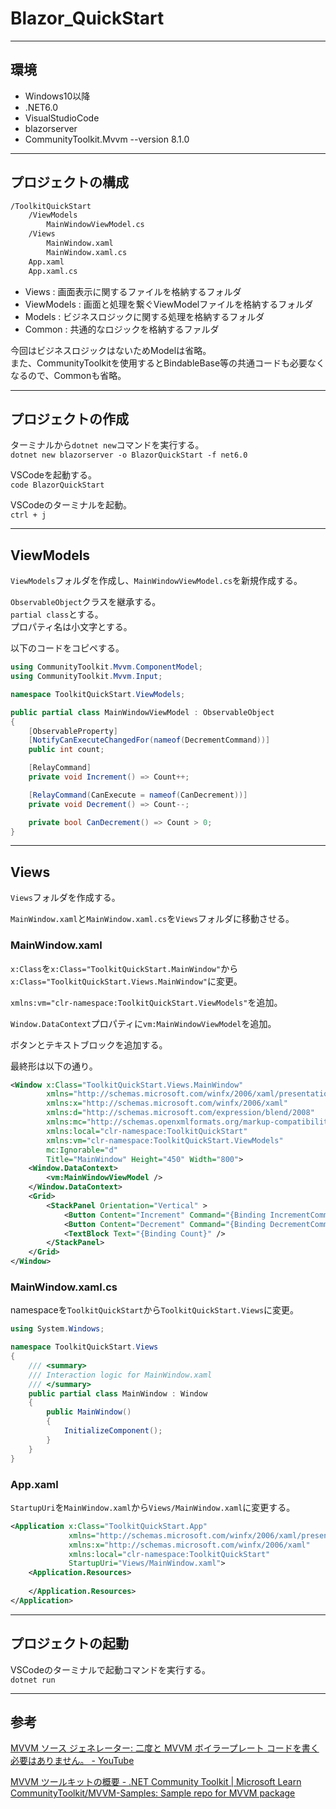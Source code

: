 # Blazor_QuickStart

---

## 環境

- Windows10以降  
- .NET6.0  
- VisualStudioCode  
- blazorserver  
- CommunityToolkit.Mvvm --version 8.1.0  

---

## プロジェクトの構成

``` txt
/ToolkitQuickStart
    /ViewModels
        MainWindowViewModel.cs
    /Views
        MainWindow.xaml
        MainWindow.xaml.cs
    App.xaml
    App.xaml.cs
```

- Views : 画面表示に関するファイルを格納するフォルダ  
- ViewModels : 画面と処理を繋ぐViewModelファイルを格納するフォルダ  
- Models : ビジネスロジックに関する処理を格納するフォルダ  
- Common : 共通的なロジックを格納するファルダ  

今回はビジネスロジックはないためModelは省略。  
また、CommunityToolkitを使用するとBindableBase等の共通コードも必要なくなるので、Commonも省略。  

---

## プロジェクトの作成

ターミナルから`dotnet new`コマンドを実行する。  
`dotnet new blazorserver -o BlazorQuickStart -f net6.0`  

VSCodeを起動する。  
`code BlazorQuickStart`  

VSCodeのターミナルを起動。  
`ctrl + j`  

---

## ViewModels

`ViewModels`フォルダを作成し、`MainWindowViewModel.cs`を新規作成する。  

`ObservableObject`クラスを継承する。  
`partial class`とする。  
プロパティ名は小文字とする。  

以下のコードをコピペする。  

``` cs
using CommunityToolkit.Mvvm.ComponentModel;
using CommunityToolkit.Mvvm.Input;

namespace ToolkitQuickStart.ViewModels;

public partial class MainWindowViewModel : ObservableObject
{
    [ObservableProperty]
    [NotifyCanExecuteChangedFor(nameof(DecrementCommand))]
    public int count;

    [RelayCommand]
    private void Increment() => Count++;

    [RelayCommand(CanExecute = nameof(CanDecrement))]
    private void Decrement() => Count--;

    private bool CanDecrement() => Count > 0;
}
```

---

## Views

`Views`フォルダを作成する。  

`MainWindow.xaml`と`MainWindow.xaml.cs`を`Views`フォルダに移動させる。  

### MainWindow.xaml

`x:Class`を`x:Class="ToolkitQuickStart.MainWindow"`から`x:Class="ToolkitQuickStart.Views.MainWindow"`に変更。  

`xmlns:vm="clr-namespace:ToolkitQuickStart.ViewModels"`を追加。  

`Window.DataContext`プロパティに`vm:MainWindowViewModel`を追加。  

ボタンとテキストブロックを追加する。  

最終形は以下の通り。  

``` xml
<Window x:Class="ToolkitQuickStart.Views.MainWindow"
        xmlns="http://schemas.microsoft.com/winfx/2006/xaml/presentation"
        xmlns:x="http://schemas.microsoft.com/winfx/2006/xaml"
        xmlns:d="http://schemas.microsoft.com/expression/blend/2008"
        xmlns:mc="http://schemas.openxmlformats.org/markup-compatibility/2006"
        xmlns:local="clr-namespace:ToolkitQuickStart"
        xmlns:vm="clr-namespace:ToolkitQuickStart.ViewModels"
        mc:Ignorable="d"
        Title="MainWindow" Height="450" Width="800">
    <Window.DataContext>
        <vm:MainWindowViewModel />
    </Window.DataContext>
    <Grid>
        <StackPanel Orientation="Vertical" >
            <Button Content="Increment" Command="{Binding IncrementCommand}" />
            <Button Content="Decrement" Command="{Binding DecrementCommand}" />
            <TextBlock Text="{Binding Count}" />
        </StackPanel>
    </Grid>
</Window>
```

### MainWindow.xaml.cs

namespaceを`ToolkitQuickStart`から`ToolkitQuickStart.Views`に変更。  

``` cs
using System.Windows;

namespace ToolkitQuickStart.Views
{
    /// <summary>
    /// Interaction logic for MainWindow.xaml
    /// </summary>
    public partial class MainWindow : Window
    {
        public MainWindow()
        {
            InitializeComponent();
        }
    }
}
```

### App.xaml

`StartupUri`を`MainWindow.xaml`から`Views/MainWindow.xaml`に変更する。  

``` xml
<Application x:Class="ToolkitQuickStart.App"
             xmlns="http://schemas.microsoft.com/winfx/2006/xaml/presentation"
             xmlns:x="http://schemas.microsoft.com/winfx/2006/xaml"
             xmlns:local="clr-namespace:ToolkitQuickStart"
             StartupUri="Views/MainWindow.xaml">
    <Application.Resources>
         
    </Application.Resources>
</Application>
```

---

## プロジェクトの起動

VSCodeのターミナルで起動コマンドを実行する。  
`dotnet run`  

---

## 参考

[MVVM ソース ジェネレーター: 二度と MVVM ボイラープレート コードを書く必要はありません。 - YouTube](https://www.youtube.com/watch?v=aCxl0z04BN8)  

[MVVM ツールキットの概要 - .NET Community Toolkit | Microsoft Learn](https://learn.microsoft.com/ja-jp/dotnet/communitytoolkit/mvvm/)  
[CommunityToolkit/MVVM-Samples: Sample repo for MVVM package](https://github.com/CommunityToolkit/MVVM-Samples)  
